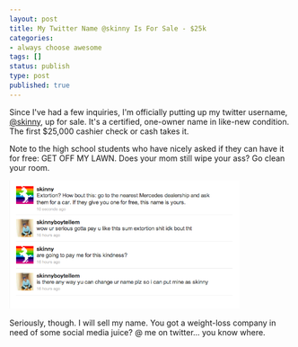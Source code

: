 ```yaml
---
layout: post
title: My Twitter Name @skinny Is For Sale - $25k
categories:
- always choose awesome
tags: []
status: publish
type: post
published: true
---
```

Since I've had a few inquiries, I'm officially putting up my twitter username, <a href="http://twitter.com/skinny">@skinny</a>, up for sale. It's a certified, one-owner name in like-new condition. The first $25,000 cashier check or cash takes it.

Note to the high school students who have nicely asked if they can have it for free: GET OFF MY LAWN. Does your mom still wipe your ass? Go clean your room.

<a href="/img/Screen-shot-2011-01-07-at-11.58.54-AM.png"><img src="/img/Screen-shot-2011-01-07-at-11.58.54-AM.png" alt="" title="Screen shot 2011-01-07 at 11.58.54 AM" width="410" height="228" class="aligncenter size-medium wp-image-286" /></a>

Seriously, though. I will sell my name. You got a weight-loss company in need of some social media juice? @ me on twitter... you know where.
